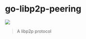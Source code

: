 # go-libp2p-peering

![](https://codecov.io/gh/drgomesp/go-libp2p-grpc/branch/main/graph/badge.svg)

> A libp2p protocol
